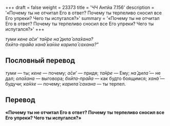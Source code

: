 +++
draft = false
weight = 23373
title = 'ЧЧ Антйа 7.156'
description = '«Почему ты не отчитал Его в ответ? Почему ты терпеливо сносил все Его упреки? Чего ты испугался?»'
summary = '«Почему ты не отчитал Его в ответ? Почему ты терпеливо сносил все Его упреки? Чего ты испугался?»'
+++

_туми кене а̄си’ та̄н̇ре на̄ дила̄ ола̄хана?  
бхӣта-пра̄йа хан̃а̄ ка̄н̇хе карила̄ сахана?”_

## Пословный перевод

_туми_ — ты; _кене_ — почему; _а̄си’_ — придя; _та̄н̇ре_ — Ему; _на̄_ _дила̄_ — не дал; _ола̄хана_ — выговора; _бхӣта_\-_пра̄йа_ — как будто боящимся; _хан̃а̄_ — будучи; _ка̄н̇хе_ — почему; _карила̄_ _сахана_ — ты терпел.

## Перевод

**«Почему ты не отчитал Его в ответ? Почему ты терпеливо сносил все Его упреки? Чего ты испугался?»**
